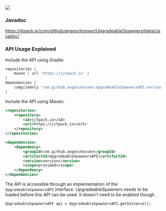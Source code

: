 [![](https://jitpack.io/v/Angeschossen/UpgradeableSpawnersAPI.svg)](https://jitpack.io/#Angeschossen/UpgradeableSpawnersAPI)

### Javadoc
https://jitpack.io/com/github/angeschossen/UpgradeableSpawners/latest/javadoc/

### API Usage Explained
Include the API using Gradle:
```groovy
repositories {
	maven { url 'https://jitpack.io' }
}
dependencies {
    compileOnly "com.github.angeschossen:UpgradeableSpawnersAPI:version"
}
```

Include the API using Maven:
```xml
<repositories>
	<repository>
		<id>jitpack.io</id>
		<url>https://jitpack.io</url>
	</repository>
</repositories>

<dependencies>
    <dependency>
        <groupId>com.github.angeschossen</groupId>
        <artifactId>UpgradeableSpawnersAPI</artifactId>
        <version>version</version>
        <scope>provided</scope>
    </dependency>
</dependencies>
```

The API is accessible through an implementation of the ``UpgradeableSpawnersAPI`` interface.
UpgradeableSpawners needs to be loaded before this API can be used. It doesn't need to be enabled though.
````
UpgradeableSpawnersAPI api = UpgradeableSpawnersAPI.getInstance();
````